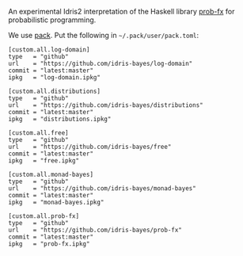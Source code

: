 An experimental Idris2 interpretation of the Haskell library [prob-fx](https://github.com/min-nguyen/prob-fx) for probabilistic programming.


We use [pack](https://github.com/stefan-hoeck/idris2-pack). Put the following in `~/.pack/user/pack.toml`:

```
[custom.all.log-domain]
type   = "github"
url    = "https://github.com/idris-bayes/log-domain"
commit = "latest:master"
ipkg   = "log-domain.ipkg"

[custom.all.distributions]
type   = "github"
url    = "https://github.com/idris-bayes/distributions"
commit = "latest:master"
ipkg   = "distributions.ipkg"

[custom.all.free]
type   = "github"
url    = "https://github.com/idris-bayes/free"
commit = "latest:master"
ipkg   = "free.ipkg"

[custom.all.monad-bayes]
type   = "github"
url    = "https://github.com/idris-bayes/monad-bayes"
commit = "latest:master"
ipkg   = "monad-bayes.ipkg"

[custom.all.prob-fx]
type   = "github"
url    = "https://github.com/idris-bayes/prob-fx"
commit = "latest:master"
ipkg   = "prob-fx.ipkg"
```
